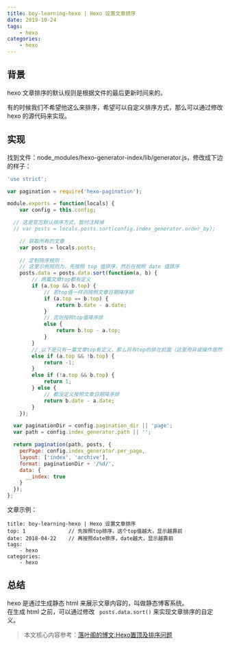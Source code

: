 ```yaml
---
title: boy-learning-hexo | Hexo 设置文章排序
date: 2019-10-24
tags: 
    - hexo
categories: 
    - hexo
---
```

<!--more-->

## 背景
hexo 文章排序的默认规则是根据文件的最后更新时间来的。  

有的时候我们不希望他这么来排序，希望可以自定义排序方式，那么可以通过修改 hexo 的源代码来实现。

## 实现

找到文件：node_modules/hexo-generator-index/lib/generator.js，修改成下边的样子：  
```javascript
'use strict';

var pagination = require('hexo-pagination');

module.exports = function(locals) {
    var config = this.config;

  // 这是官方默认排序方式，暂时注释掉
  // var posts = locals.posts.sort(config.index_generator.order_by);

    // 获取所有的文章
    var posts = locals.posts;
    
    // 定制排序规则：
    // 这里示例规则为，先按照 top 值排序，然后在按照 date 值排序
    posts.data = posts.data.sort(function(a, b) {
        // 两篇文章top都有定义
        if (a.top && b.top) {
            // 若top值一样则按照文章日期降序排
            if (a.top == b.top) {
                return b.date - a.date;
            }
            // 否则按照top值降序排
            else {
                return b.top - a.top;
            }
        }
        // 以下是只有一篇文章top有定义，那么将有top的排在前面（这里用异或操作居然不行233）
        else if (a.top && !b.top) {
            return -1;
        }
        else if (!a.top && b.top) {
            return 1;
        } else {
            // 都没定义按照文章日期降序排
            return b.date - a.date;
        }
    });

  var paginationDir = config.pagination_dir || 'page';
  var path = config.index_generator.path || '';

  return pagination(path, posts, {
    perPage: config.index_generator.per_page,
    layout: ['index', 'archive'],
    format: paginationDir + '/%d/',
    data: {
      __index: true
    }
  });
};
```

文章示例：  
```
title: boy-learning-hexo | Hexo 设置文章排序
top: 1              // 先按照top排序，这个top值越大，显示越靠前
date: 2018-04-22    // 再按照date排序，date越大，显示越靠前
tags: 
    - hexo
categories: 
    - hexo
```

## 总结

hexo 是通过生成静态 html 来展示文章内容的，叫做静态博客系统。  
在生成 html 之前，可以通过修改 ` posts.data.sort()` 来实现文章排序的自定义。

> 本文核心内容参考：[落叶阁的博文:Hexo置顶及排序问题](https://yelog.org/2017/02/24/hexo-top-sort/)